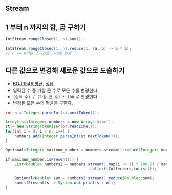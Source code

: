 ## Stream 

## 1 부터 n 까지의 합, 곱 구하기

```java
IntStream.rangeClosed(1, n).sum();
```

```java
IntStream.rangeClosed(1, n).reduce(1, (a, b) -> a * b);
// n == 0이면 초기값을 그대로 반환
```

## 다른 값으로 변경해 새로운 값으로 도출하기

- [BOJ 1546 평균](https://www.acmicpc.net/problem/1546), [정답](https://www.acmicpc.net/source/57595197)
- 입력된 수 중 가장 큰 수로 모든 수를 변경한다.
- ```(입력 수) / (가장 큰 수) * 100``` 로 변경한다.
- 변경된 모든 수의 평균을 구한다.

```java
int n = Integer.parseInt(st.nextToken());

ArrayList<Integer> numbers = new ArrayList<>();
st = new StringTokenizer(br.readLine());
for(int i = 0; i < n; i++) {
    numbers.add(Integer.parseInt(st.nextToken()));
}

Optional<Integer> maximum_number = numbers.stream().reduce(Integer::max);

if(maximum_number.isPresent()) {
    List<Double> numbers2 = numbers.stream().map(i -> (i * 100.0) / maximum_number.get())
                                    .collect(Collectors.toList());

    Optional<Double> sum = numbers2.stream().reduce(Double::sum);
    sum.ifPresent(s -> System.out.print(s / n));
}
```